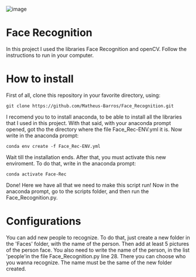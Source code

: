 
![image](https://user-images.githubusercontent.com/51465352/118379394-6519e700-b5b0-11eb-82d7-cba2c813c031.png)

# Face Recognition

In this project I used the libraries Face Recognition and openCV. Follow the instructions to run in your computer.

# How to install
First of all, clone this repository in your favorite directory, using:

    git clone https://github.com/Matheus-Barros/Face_Recognition.git

I recomend you to to install anaconda, to be able to install all the libraries that I used in this project. With that said, with your anaconda prompt opened, got tho the directory where the file Face_Rec-ENV.yml it is. Now write in the anaconda prompt:

    conda env create -f Face_Rec-ENV.yml

Wait till the installation ends. After that, you must activate this new enviroment. To do that, write in the anaconda prompt:

    conda activate Face-Rec

Done! Here we have all that we need to make this script run! Now in the anaconda prompt, go to the scripts folder, and then run the Face_Recognition.py.

# Configurations

You can add new people to recognize. To do that, just create a new folder in the 'Faces' folder, with the name of the person. Then add at least 5 pictures of the person face. You also need to write the name of the person, in the list 'people'in the file Face_Recognition.py line 28. There you can choose who you wanna recognize. The name must be the same of the new folder created.
